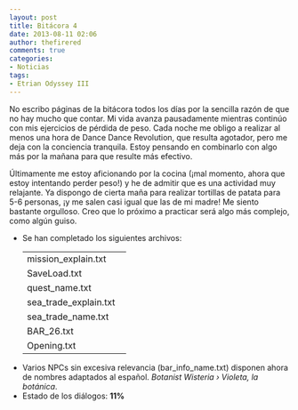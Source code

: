 ```yaml
---
layout: post
title: Bitácora 4
date: 2013-08-11 02:06
author: thefirered
comments: true
categories: 
- Noticias
tags:
- Etrian Odyssey III
---
```

No escribo páginas de la bitácora todos los días por la sencilla razón de que no hay mucho que contar. Mi vida avanza pausadamente mientras continúo con mis ejercicios de pérdida de peso. Cada noche me obligo a realizar al menos una hora de Dance Dance Revolution, que resulta agotador, pero me deja con la conciencia tranquila. Estoy pensando en combinarlo con algo más por la mañana para que resulte más efectivo.

Últimamente me estoy aficionando por la cocina (¡mal momento, ahora que estoy intentando perder peso!) y he de admitir que es una actividad muy relajante. Ya dispongo de cierta maña para realizar tortillas de patata para 5-6 personas, ¡y me salen casi igual que las de mi madre! Me siento bastante orgulloso. Creo que lo próximo a practicar será algo más complejo, como algún guiso.
<ul>
	<li>Se han completado los siguientes archivos:

<table dir="ltr" cellspacing="0" cellpadding="0"><col width="186" />
<tbody>
<tr>
<td dir="ltr">mission_explain.txt</td>
</tr>
<tr>
<td dir="ltr">SaveLoad.txt</td>
</tr>
<tr>
<td dir="ltr">quest_name.txt</td>
</tr>
<tr>
<td dir="ltr">sea_trade_explain.txt</td>
</tr>
<tr>
<td dir="ltr">sea_trade_name.txt</td>
</tr>
<tr>
<td dir="ltr">BAR_26.txt</td>
</tr>
<tr>
<td dir="ltr">Opening.txt</td>
</tr>
</tbody>
</table>
</li>
	<li>Varios NPCs sin excesiva relevancia (bar_info_name.txt) disponen ahora de nombres adaptados al español. <em>Botanist Wisteria › Violeta, la botánica</em>. <em></em></li>
	<li>Estado de los diálogos: <strong>11%</strong></li>
</ul>
